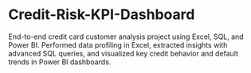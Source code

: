 # Credit-Risk-KPI-Dashboard
End-to-end credit card customer analysis project using Excel, SQL, and Power BI. Performed data profiling in Excel, extracted insights with advanced SQL queries, and visualized key credit behavior and default trends in Power BI dashboards.

